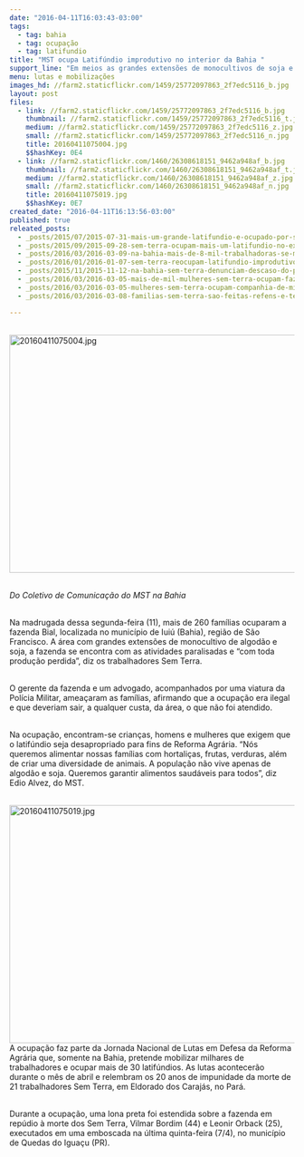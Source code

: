 ```yaml
---
date: "2016-04-11T16:03:43-03:00"
tags:
  - tag: bahia
  - tag: ocupação
  - tag: latifundio
title: "MST ocupa Latifúndio improdutivo no interior da Bahia "
support_line: "Em meios as grandes extensões de monocultivos de soja e algodão, famílias Sem Terra exigem a desapropriação da fazenda para fins de reforma agrária "
menu: lutas e mobilizações
images_hd: //farm2.staticflickr.com/1459/25772097863_2f7edc5116_b.jpg
layout: post
files:
  - link: //farm2.staticflickr.com/1459/25772097863_2f7edc5116_b.jpg
    thumbnail: //farm2.staticflickr.com/1459/25772097863_2f7edc5116_t.jpg
    medium: //farm2.staticflickr.com/1459/25772097863_2f7edc5116_z.jpg
    small: //farm2.staticflickr.com/1459/25772097863_2f7edc5116_n.jpg
    title: 20160411075004.jpg
    $$hashKey: 0E4
  - link: //farm2.staticflickr.com/1460/26308618151_9462a948af_b.jpg
    thumbnail: //farm2.staticflickr.com/1460/26308618151_9462a948af_t.jpg
    medium: //farm2.staticflickr.com/1460/26308618151_9462a948af_z.jpg
    small: //farm2.staticflickr.com/1460/26308618151_9462a948af_n.jpg
    title: 20160411075019.jpg
    $$hashKey: 0E7
created_date: "2016-04-11T16:13:56-03:00"
published: true
releated_posts:
  - _posts/2015/07/2015-07-31-mais-um-grande-latifundio-e-ocupado-por-sem-terras-no-extremo-sul-da-bahia.md
  - _posts/2015/09/2015-09-28-sem-terra-ocupam-mais-um-latifundio-no-extremo-sul-da-bahia.md
  - _posts/2016/03/2016-03-09-na-bahia-mais-de-8-mil-trabalhadoras-se-mobilizam-contra-o-agronegocio-e-em-defesa-da-democracia.md
  - _posts/2016/01/2016-01-07-sem-terra-reocupam-latifundio-improdutivo-na-bahia.md
  - _posts/2015/11/2015-11-12-na-bahia-sem-terra-denunciam-descaso-do-poder-judiciario.md
  - _posts/2016/03/2016-03-05-mais-de-mil-mulheres-sem-terra-ocupam-fazenda-autuada-por-trabalho-escravo-na-ba.md
  - _posts/2016/03/2016-03-05-mulheres-sem-terra-ocupam-companhia-de-mineracao-na-ba.md
  - _posts/2016/03/2016-03-08-familias-sem-terra-sao-feitas-refens-e-tem-casas-incendiados-por-pistoleiros.md

---
```

<p><br />
<img alt="20160411075004.jpg" height="420" src="//farm2.staticflickr.com/1459/25772097863_2f7edc5116_b.jpg" width="700" /></p>

<p><br />
<em>Do Coletivo de Comunica&ccedil;&atilde;o do MST na Bahia</em></p>

<p><br />
Na madrugada dessa segunda-feira (11), mais de 260 fam&iacute;lias ocuparam a fazenda Bial, localizada no munic&iacute;pio de Iui&uacute; (Bahia), regi&atilde;o de S&atilde;o Francisco. A &aacute;rea com grandes extens&otilde;es de&nbsp;monocultivo de algod&atilde;o e soja, a fazenda se encontra com as atividades paralisadas e &ldquo;com toda produ&ccedil;&atilde;o perdida&rdquo;, diz os trabalhadores Sem Terra.</p>

<p><br />
O gerente da fazenda e um advogado, acompanhados por uma viatura da Pol&iacute;cia Militar, amea&ccedil;aram as fam&iacute;lias, afirmando que a ocupa&ccedil;&atilde;o era ilegal e que deveriam sair, a qualquer custa, da &aacute;rea, o que n&atilde;o foi atendido.</p>

<p><br />
Na ocupa&ccedil;&atilde;o, encontram-se crian&ccedil;as, homens e mulheres que exigem que o latif&uacute;ndio seja desapropriado para fins de Reforma Agr&aacute;ria. &ldquo;N&oacute;s queremos alimentar nossas fam&iacute;lias com hortali&ccedil;as, frutas, verduras, al&eacute;m de criar uma diversidade de animais. A popula&ccedil;&atilde;o n&atilde;o vive apenas de algod&atilde;o e soja. Queremos garantir alimentos saud&aacute;veis para todos&rdquo;, diz Edio Alvez, do MST.</p>

<p><br />
<img alt="20160411075019.jpg" height="420" src="//farm2.staticflickr.com/1460/26308618151_9462a948af_b.jpg" width="700" /><br />
A ocupa&ccedil;&atilde;o faz parte da Jornada Nacional de Lutas em Defesa da Reforma Agr&aacute;ria que, somente na Bahia, pretende mobilizar milhares de trabalhadores e ocupar mais de 30 latif&uacute;ndios. As lutas acontecer&atilde;o durante o m&ecirc;s de abril e relembram os 20 anos de impunidade da morte de 21 trabalhadores Sem Terra, em Eldorado dos Caraj&aacute;s, no Par&aacute;.</p>

<p><br />
Durante a ocupa&ccedil;&atilde;o, uma lona preta foi estendida sobre a fazenda em rep&uacute;dio &agrave; morte dos Sem Terra, Vilmar Bordim (44) e Leonir Orback (25), executados em uma emboscada na &uacute;ltima quinta-feira (7/4), no munic&iacute;pio de Quedas do Igua&ccedil;u (PR).</p>
